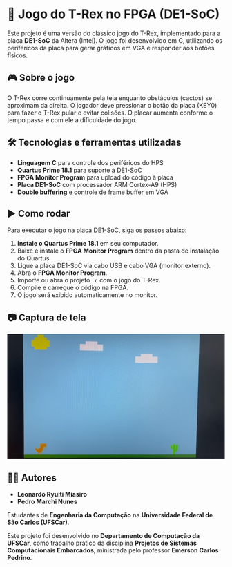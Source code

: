 # 🦖 Jogo do T-Rex no FPGA (DE1-SoC)

Este projeto é uma versão do clássico jogo do T-Rex, implementado para a placa **DE1-SoC** da Altera (Intel). O jogo foi desenvolvido em C, utilizando os periféricos da placa para gerar gráficos em VGA e responder aos botões físicos.

## 🎮 Sobre o jogo

O T-Rex corre continuamente pela tela enquanto obstáculos (cactos) se aproximam da direita. O jogador deve pressionar o botão da placa (KEY0) para fazer o T-Rex pular e evitar colisões. O placar aumenta conforme o tempo passa e com ele a dificuldade do jogo.

## 🛠️ Tecnologias e ferramentas utilizadas

- **Linguagem C** para controle dos periféricos do HPS
- **Quartus Prime 18.1** para suporte à DE1-SoC
- **FPGA Monitor Program** para upload do código à placa
- **Placa DE1-SoC** com processador ARM Cortex-A9 (HPS)
- **Double buffering** e controle de frame buffer em VGA

## ▶️ Como rodar

Para executar o jogo na placa DE1-SoC, siga os passos abaixo:

1. **Instale o Quartus Prime 18.1** em seu computador.
2. Baixe e instale o **FPGA Monitor Program** dentro da pasta de instalação do Quartus.
3. Ligue a placa DE1-SoC via cabo USB e cabo VGA (monitor externo).
4. Abra o **FPGA Monitor Program**.
5. Importe ou abra o projeto `.c` com o jogo do T-Rex.
6. Compile e carregue o código na FPGA.
7. O jogo será exibido automaticamente no monitor.

## 📷 Captura de tela

![Screenshot do jogo rodando na DE1-SoC](game_image.png)

## 👨‍💻 Autores

- **Leonardo Ryuiti Miasiro**
- **Pedro Marchi Nunes**

Estudantes de **Engenharia da Computação** na **Universidade Federal de São Carlos (UFSCar)**.

Este projeto foi desenvolvido no **Departamento de Computação da UFSCar**, como trabalho prático da disciplina **Projetos de Sistemas Computacionais Embarcados**, ministrada pelo professor **Emerson Carlos Pedrino**.